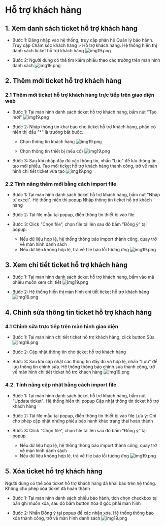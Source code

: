 # Hỗ trợ khách hàng

## 1. Xem danh sách ticket hỗ trợ khách hàng
- Bước 1: Đăng nhập vào hệ thống, truy cập phân hệ Quản lý bảo hành. Truy cập Chăm sóc khách hàng > Hỗ trợ khách hàng. Hệ thống hiển thị danh sách ticket hỗ trợ khách hàng
![img19.png](/img/cskh/cskh1.png)

- Bước 2: Người dùng có thể tìm kiếm phiếu theo các trường trên màn hình danh sách
![img19.png](/img/cskh/cskh2.png)

## 2. Thêm mới ticket hỗ trợ khách hàng

### 2.1 Thêm mới ticket hỗ trợ khách hàng trực tiếp trên giao diện web
- Bước 1: Tại màn hình danh sách ticket hỗ trợ khách hàng, bấm nút "Tạo mới"
![img19.png](/img/cskh/cskh3.png)

- Bước 2: Nhập thông tin khai báo cho ticket hỗ trợ khách hàng, phần có hiển thị dấu "*" là trường bắt buộc.
  - Chọn thông tin khách hàng
![img19.png](/img/cskh/cskh4.png)

  - Chọn thông tin thiết bị (nếu có)
![img19.png](/img/cskh/cskh5.png)

- Bước 3: Sau khi nhập đầy đủ các thông tin, nhấn “Lưu” để lưu thông tin tạo mới phiếu. Tạo mới ticket hỗ trợ khách hàng thành công, trở về màn hình chi tiết ticket vừa tạo
![img19.png](/img/cskh/cskh6.png)

### 2.2 Tính năng thêm mới bằng cách import file

- Bước 1: Tại màn hình danh sách ticket hỗ trợ khách hàng, bấm nút "Nhập từ excel". Hệ thống hiển thị popup Nhập thông tin ticket hỗ trợ khách hàng

- Bước 2: Tải file mẫu tại popup, điền thông tin thiết bị vào file


- Bước 3: Click "Chọn file", chọn file tải lên sau đó bấm "Đồng ý" tại popup. 
  - Nếu dữ liệu hợp lệ, hệ thống thông báo import thành công, quay trở về màn hình danh sách
  - Nếu dữ liệu không hợp lệ, trả về file báo lỗi tương ứng
![img19.png](/img/cskh/cskh7.png)

## 3. Xem chi tiết ticket hỗ trợ khách hàng

- Bước 1: Tại màn hình danh sách ticket hỗ trợ khách hàng, bấm vào mã phiếu muốn xem chi tiết
![img19.png](/img/cskh/cskh8.png)

- Bước 2: Hệ thống hiển thị màn hình chi tiết ticket hỗ trợ khách hàng
![img19.png](/img/cskh/cskh9.png)

## 4. Chỉnh sửa thông tin ticket hỗ trợ khách hàng

### 4.1 Chỉnh sửa trực tiếp trên màn hình giao diện
- Bước 1: Tại màn hình chi tiết ticket hỗ trợ khách hàng, click button Sửa
![img19.png](/img/cskh/cskh10.png)

- Bước 2: Cập nhật thông tin cho ticket hỗ trợ khách hàng

- Bước 3: Sau khi cập nhật các thông tin đầy đủ và hợp lệ, nhấn "Lưu" để lưu thông tin chỉnh sửa. Hệ thống thông báo chỉnh sửa thành công, trở về màn hình chi tiết ticket hỗ trợ khách hàng
![img19.png](/img/cskh/cskh11.png)

### 4.2. Tính năng cập nhật bằng cách import file

- Bước 1: Tại màn hình danh sách ticket hỗ trợ khách hàng, bấm nút "Update ticket". Hệ thống hiển thị popup Cập nhật thông tin ticket hỗ trợ khách hàng


- Bước 2: Tải file mẫu tại popup, điền thông tin thiết bị vào file
    Lưu ý: Chỉ cho phép cập nhật những phiếu bảo hành khác trạng thái hoàn thành

- Bước 3: Click "Chọn file", chọn file tải lên sau đó bấm "Đồng ý" tại popup. 
  - Nếu dữ liệu hợp lệ, hệ thống thông báo import thành công, quay trở về màn hình danh sách
  - Nếu dữ liệu không hợp lệ, trả về file báo lỗi tương ứng
![img19.png](/img/cskh/cskh12.png)


## 5. Xóa ticket hỗ trợ khách hàng

Người dùng có thể xóa ticket hỗ trợ khách hàng đã khai báo trên hệ thống. Không cho phép xóa ticket đã hoàn thành

- Bước 1: Tại màn hình danh sách phiếu bảo hành, tích chọn checkbox tại bản ghi muốn xóa, sau đó bấm button Xóa ở góc phải màn hình

- Bước 2: Nhấn Đồng ý tại popup để xác nhận xóa. Hệ thống thông báo xóa thành công, trở về màn hình danh sách
![img19.png](/img/cskh/cskh13.png)

